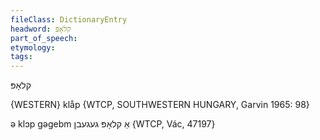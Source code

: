 ```yaml
---
fileClass: DictionaryEntry
headword: קלאָפּ
part_of_speech: 
etymology: 
tags: 
---
```

קלאָפּ

{WESTERN}
klåp {WTCP, SOUTHWESTERN HUNGARY, Garvin 1965: 98}

ə klɔp gəgebm אַ קלאָפּ געגעבן {WTCP, Vác, 47197}
